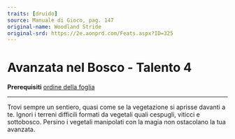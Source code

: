 ```yaml
---
traits: [druido]
source: Manuale di Gioco, pag. 147
original-name: Woodland Stride
original-srd: https://2e.aonprd.com/Feats.aspx?ID=325
---
```


# Avanzata nel Bosco - Talento 4

**Prerequisiti** [ordine della foglia](/classi/druido/ordini/foglia)

---

Trovi sempre un sentiero, quasi come se la vegetazione si aprisse davanti a te.
Ignori i terreni difficili formati da vegetali quali cespugli, viticci e
sottobosco. Persino i vegetali manipolati con la magia non ostacolano la tua
avanzata.
